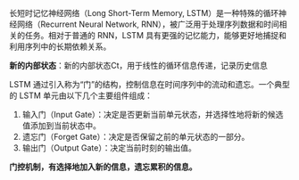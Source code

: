 长短时记忆神经网络（Long Short-Term Memory, LSTM）是一种特殊的循环神经网络（Recurrent Neural Network, RNN），被广泛用于处理序列数据和时间相关的任务。相对于普通的 RNN，LSTM 具有更强的记忆能力，能够更好地捕捉和利用序列中的长期依赖关系。

**新的内部状态**：新的内部状态Ct，用于线性的循环信息传递，记录历史信息

LSTM 通过引入称为“门”的结构，控制信息在时间序列中的流动和遗忘。一个典型的 LSTM 单元由以下几个主要组件组成：

1. 输入门（Input Gate）：决定是否更新当前单元状态，并选择性地将新的候选值添加到当前状态中。
2. 遗忘门（Forget Gate）：决定是否保留之前的单元状态的一部分。
3. 输出门（Output Gate）：决定当前时刻的输出值。

**门控机制，有选择地加入新的信息，遗忘累积的信息。**